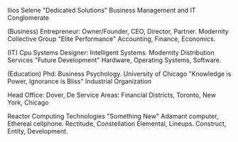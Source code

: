 Ilios Selene "Dedicated Solutions" 
Business Management and IT 
Conglomerate

(Business) Entrepreneur: Owner/Founder, CEO, Director, Partner. 
Modernity Collective Group 
"Elite Performance"
Accounting, Finance, Economics. 

(IT) Cpu Systems Designer: Intelligent Systems. 
Modernity Distribution Services
"Future Development"
Hardware, Operating Systems, Software. 

(Education) Phd: Business Psychology.
University of Chicago
"Knowledge is Power, Ignorance is Bliss" 
Industrial Organization  

Head Office:
Dover, De
Service Areas:
Financial Districts, 
Toronto, New York, Chicago

Reactor Computing Technologies 
"Something New" 
Adamant computer, Ethereal cellphone. 
Rectitude, Constellation Elemental, Lineups. 
Construct, Entity, Development. 
